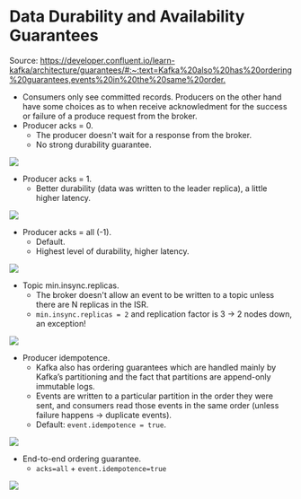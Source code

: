 # Data Durability and Availability Guarantees

Source: <https://developer.confluent.io/learn-kafka/architecture/guarantees/#:~:text=Kafka%20also%20has%20ordering%20guarantees,events%20in%20the%20same%20order.>

- Consumers only see committed records. Producers on the other hand have some choices as to when receive acknowledment for the success or failure of a produce request from the broker.
- Producer acks = 0.
  - The producer doesn't wait for a response from the broker.
  - No strong durability guarantee.

![](https://images.ctfassets.net/gt6dp23g0g38/6pfzwjpx5YWvwFENsCLMC4/5556aeccc621f4a71f638c9a5cf0b1b0/producer-acks-0.png)

- Producer acks = 1.
  - Better durability (data was written to the leader replica), a little higher latency.

![](https://images.ctfassets.net/gt6dp23g0g38/3p6EMq0jqOYJbabjyCPqWO/9f2b16737c49aeb98f557dade9ae7331/producer-acks-1.png)

- Producer acks = all (-1).
  - Default.
  - Highest level of durability, higher latency.

![](https://images.ctfassets.net/gt6dp23g0g38/2PE3eY4NoxDiz5zBCrideK/3989ab3a9dcf9a517fb4ffc42842845e/producer-acks-all.png)

- Topic min.insync.replicas.
  - The broker doesn't allow an event to be written to a topic unless there are N replicas in the ISR.
  - `min.insync.replicas = 2` and replication factor is 3 -> 2 nodes down, an exception!

![](https://images.ctfassets.net/gt6dp23g0g38/1w80a15fjW6XiLuZvZORxn/1f7ad75c445fa7b4a0a00e30646d79a3/topic-min-insync-replicas.png)

- Producer idempotence.
  - Kafka also has ordering guarantees which are handled mainly by Kafka’s partitioning and the fact that partitions are append-only immutable logs.
  - Events are written to a particular partition in the order they were sent, and consumers read those events in the same order (unless failure happens -> duplicate events).
  - Default: `event.idempotence = true`.

![](https://images.ctfassets.net/gt6dp23g0g38/5NH8JBhOQWlZNiki8Ff5iE/7c62e7ac73a8d1d610af622e3420dffb/producer-idempotency.png)

- End-to-end ordering guarantee.
  - `acks=all` + `event.idempotence=true`

![](https://images.ctfassets.net/gt6dp23g0g38/2oppFb3lGVX2jDxxSaR7rq/e86bc58bfcc4d65522f8c9939869c732/end-to-end-ordering.png)
